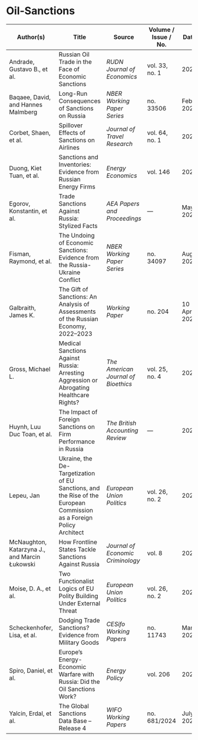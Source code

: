 # Oil-Sanctions

| **Author(s)** | **Title** | **Source** | **Volume / Issue / No.** | **Date** | **Pages / DOI / URL** |
|---------------|-----------|------------|---------------------------|----------|------------------------|
| Andrade, Gustavo B., et al. | Russian Oil Trade in the Face of Economic Sanctions | *RUDN Journal of Economics* | vol. 33, no. 1 | 2025 | pp. 26–39, doi:10.22363/2313-2329-2025-33-1-26-39 |
| Baqaee, David, and Hannes Malmberg | Long-Run Consequences of Sanctions on Russia | *NBER Working Paper Series* | no. 33506 | Feb. 2025 | www.nber.org/papers/w33506 |
| Corbet, Shaen, et al. | Spillover Effects of Sanctions on Airlines | *Journal of Travel Research* | vol. 64, no. 1 | 2025 | pp. 74–89, doi:10.1177/00472875231210977 |
| Duong, Kiet Tuan, et al. | Sanctions and Inventories: Evidence from Russian Energy Firms | *Energy Economics* | vol. 146 | 2025 | p. 108497, doi:10.1016/j.eneco.2025.108497 |
| Egorov, Konstantin, et al. | Trade Sanctions Against Russia: Stylized Facts | *AEA Papers and Proceedings* | — | May 2025 | — |
| Fisman, Raymond, et al. | The Undoing of Economic Sanctions: Evidence from the Russia-Ukraine Conflict | *NBER Working Paper Series* | no. 34097 | Aug. 2025 | www.nber.org/papers/w34097 |
| Galbraith, James K. | The Gift of Sanctions: An Analysis of Assessments of the Russian Economy, 2022–2023 | *Working Paper* | no. 204 | 10 Apr. 2023 | — |
| Gross, Michael L. | Medical Sanctions Against Russia: Arresting Aggression or Abrogating Healthcare Rights? | *The American Journal of Bioethics* | vol. 25, no. 4 | 2025 | pp. 3–16, doi:10.1080/15265161.2024.2308163 |
| Huynh, Luu Duc Toan, et al. | The Impact of Foreign Sanctions on Firm Performance in Russia | *The British Accounting Review* | — | 2025 | doi:10.1016/j.bar.2025.101586 |
| Lepeu, Jan | Ukraine, the De-Targetization of EU Sanctions, and the Rise of the European Commission as a Foreign Policy Architect | *European Union Politics* | vol. 26, no. 2 | 2025 | — |
| McNaughton, Katarzyna J., and Marcin Łukowski | How Frontline States Tackle Sanctions Against Russia | *Journal of Economic Criminology* | vol. 8 | 2025 | p. 100130, doi:10.1016/j.jeconc.2025.100130 |
| Moise, D. A., et al. | Two Functionalist Logics of EU Polity Building Under External Threat | *European Union Politics* | vol. 26, no. 2 | 2025 | pp. 344–68 |
| Scheckenhofer, Lisa, et al. | Dodging Trade Sanctions? Evidence from Military Goods | *CESifo Working Papers* | no. 11743 | Mar. 2025 | https://www.cesifo.org/en/wp |
| Spiro, Daniel, et al. | Europe’s Energy-Economic Warfare with Russia: Did the Oil Sanctions Work? | *Energy Policy* | vol. 206 | 2025 | p. 114739, doi:10.1016/j.enpol.2025.114739 |
| Yalcin, Erdal, et al. | The Global Sanctions Data Base – Release 4 | *WIFO Working Papers* | no. 681/2024 | July 2024 | — |
